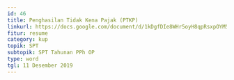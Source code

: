 ```yaml
---
id: 46
title: Penghasilan Tidak Kena Pajak (PTKP)
linkurl: https://docs.google.com/document/d/1kDgfDIe8WHr5oyH8qpRsxpOYM5tUSVu_cKFEyBd8V_E/edit?usp=drivesdk
fitur: resume
category: kup
topik: SPT
subtopik: SPT Tahunan PPh OP
type: word
tgl: 11 Desember 2019
---
```


